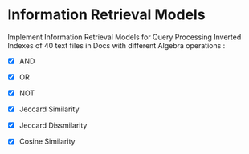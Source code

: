 # Information Retrieval Models
Implement Information Retrieval Models for Query Processing Inverted Indexes of 40 text files in Docs with different Algebra operations :
   
 - [x] AND  
 - [x] OR  
 - [x] NOT
 - [x] Jeccard Similarity 
 - [x] Jeccard Dissmilarity
 - [x] Cosine Similarity 
 

